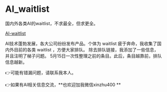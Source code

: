 # AI_waitlist
国内外各类AI的waitlist，不求最全，但求更全。

[AI-waitlist](https://www.notion.so/7b80cf9c071345b8b9466ed34cf17907)

AI技术蓬勃发展，各大公司纷纷发布产品。个体为 waitlist 疲于奔命，我收集了国内外目前的各类 waitlist ，方便大家排队。
除去排队链接，我添加了一些信息，并且注明了梯子问题。
5月15日一次性整理之前的条目。此后，条目越靠前，排队信息越新。

👉可能有错漏问题，请联系我本人。

👉如果有AI相关信息交流，**也欢迎加我微信xinzhu400
**
